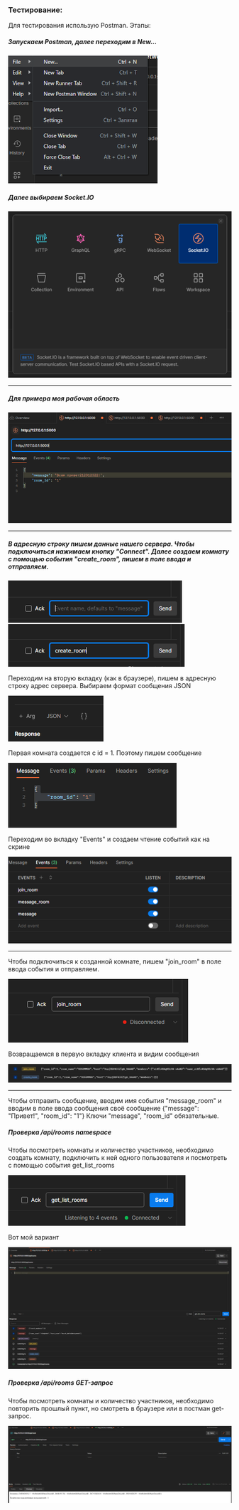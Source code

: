 ### Тестирование:
Для тестирования использую Postman.
Этапы:
##### Запускаем Postman, далее переходим в New...
![img_1.png](img_1.png)
##### Далее выбираем Socket.IO
![img_2.png](img_2.png)

---

##### Для примера моя рабочая область
![img_3.png](img_3.png)

---

##### В адресную строку пишем данные нашего сервера. Чтобы подключиться нажимаем кнопку "Connect". Далее создаем комнату с помощью события "create_room", пишем в поле ввода и отправляем.

![img_4.png](img_4.png) ![img_6.png](img_6.png)

Переходим на вторую вкладку (как в браузере), пишем в адресную строку адрес сервера. 
Выбираем формат сообщения JSON 

![img_5.png](img_5.png)

Первая комната создается с id = 1. Поэтому пишем сообщение

![img_7.png](img_7.png)

Переходим во вкладку "Events" и создаем чтение событий как на скрине

![img_8.png](img_8.png)

---

Чтобы подключиться к созданной комнате, пишем "join_room" в поле ввода события и отправляем. 

![img_9.png](img_9.png)

Возвращаемся в первую вкладку клиента и видим сообщения

![img_10.png](img_10.png)

---

Чтобы отправить сообщение, вводим имя события "message_room" и вводим в поле ввода сообщения своё сообщение {"message": "Привет!", "room_id": "1"}
Ключи "message", "room_id" обязательные.


##### Проверка /api/rooms namespace
Чтобы посмотреть комнаты и количество участников, необходимо создать комнату, подключить к ней одного пользователя и посмотреть с помощью события get_list_rooms

![img.png](img.png) 

Вот мой вариант

![img_11.png](img_11.png)


##### Проверка /api/rooms GET-запрос
Чтобы посмотреть комнаты и количество участников, необходимо повторить прошлый пункт, но смотреть в браузере или в постман get-запрос.

![img_12.png](img_12.png)
